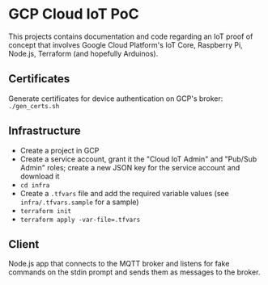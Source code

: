 # GCP Cloud IoT PoC

This projects contains documentation and code regarding an IoT proof of concept that involves Google Cloud Platform's IoT Core, Raspberry Pi, Node.js, Terraform (and hopefully Arduinos).

## Certificates

Generate certificates for device authentication on GCP's broker: `./gen_certs.sh`

## Infrastructure

- Create a project in GCP
- Create a service account, grant it the "Cloud IoT Admin" and "Pub/Sub Admin" roles; create a new JSON key for the service account and download it
- `cd infra`
- Create a `.tfvars` file and add the required variable values (see `infra/.tfvars.sample` for a sample)
- `terraform init`
- `terraform apply -var-file=.tfvars`


## Client

Node.js app that connects to the MQTT broker and listens for fake commands on the stdin prompt and sends them as messages to the broker.